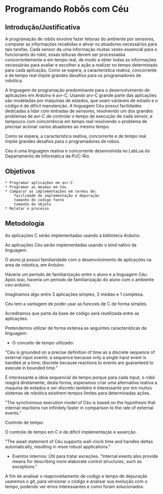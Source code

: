 Programando Robôs com Céu
==============

Introdução/Justificativa
------------------------

A programação de robôs envolve fazer leituras do ambiente por sensores, 
computar as informações recebidas e ativar os atuadores necessários para tais 
tarefas.
Cada sensor da uma informação muitas vezes essencial para o funcionanto do 
robô, essas leituras devem ser processadas concorrentemente e em tempo real, de 
modo a obter todas as informações necessárias para avaliar e escolher a ação a 
realizar no tempo determinado para cada aplicação.
Como se espera, a característica reativa, concorrente e de tempo real impõe 
grandes desafios para os programadores de robótica.

A linguagem de programação predominante para o desenvolvimento de aplicações em Arduino é avr-C.
Usando arv-C grande parte das aplicações são modeladas por máquinas de estados, 
que usam variáveis de estado e o código é de difícil manutenção.
A linguagem Céu possui facilidades dedicadas a lidar com entradas de sensores, 
resolvendo um dos grandes problemas de avr-C de controlar o tempo de execução 
de cada sensor,  e tampouco com concorrência em tempo real resolvendo o 
problema de precisar acionar varios atuadores ao mesmo tempo.

Como se espera, a característica reativa, concorrente e de tempo real impõe 
grandes desafios para o programadores de robos.

Céu é uma linguagem reativa e concorrente desenvolvida no LabLua do 
Departamento de Informática da PUC-Rio.

Objetivos
---------

    * Programar aplicações em avr-C 
    * Programar as mesmas em Céu
    * Comparar as implementações em termos de: 
        facilidade de implementação e depuração
        tamanho do codigo fonte
        tamanho do objeto
    * Relatar o processo      
    
 
Metodologia 
-----------

As aplicações C serão implementadas usando a biblioteca Arduino.

As aplicações Céu serão implementadas usando o bind nativo da linguagem.

O aluno já possui familiaridade com o desenvolvimento de aplicações na area de 
robotica, em Arduino.

Havería um período de familiarização entre o aluno e a linguagem Céu.
Após isso, haveria um período de familiarização do aluno com o ambiente 
ceu-arduino.

Imaginamos algo entre 3 aplicações simples, 2 médias e 1 complexa.

Céu tem a vantagem de poder usar as funcoes de C de forma simples.

Acreditamos que parte da base de código será reutilizada entre as aplicações.

Pretendemos utilizar de forma extensa as seguintes características da 
linguagem:

* O conceito de tempo utilizado:

"Céu is grounded on a precise definition of time as a discrete sequence of 
external input events: a sequence because only a single input event is handled 
at a time; discrete because reactions to events are guaranteed to execute in 
bounded time."

É interessante a ideia sequencial de tempo porque para cada input, o robô 
reagirá diretamente, desta forma, esperamos criar uma alternativa reativa a 
maquina de estados e ser discreto também é interessante por em muitos sistemas 
de robótica existirem tempos limites para determinadas ações.	

"The synchronous execution model of Céu is based on the hypothesis that 
internal reactions run infinitely faster in comparison to the rate of external 
events." 

Controle de tempo:

O controle de tempo em C é de dificil implementação e asserção.

"The await statement of Céu supports wall-clock time and handles deltas 
automatically, resulting in more robust applications."

* Eventos internos:
 Útil para tratar exceções.
 "Internal events also provide means for describing more elaborate control 
structures, such as exceptions."

A fim de analisar o reaproveitamento de codigo e tempo de depuração usaremos o 
git, para versionar o código e analisar sua evolução com o tempo, podendo ver 
erros interessantes e como foram solucionados. 
